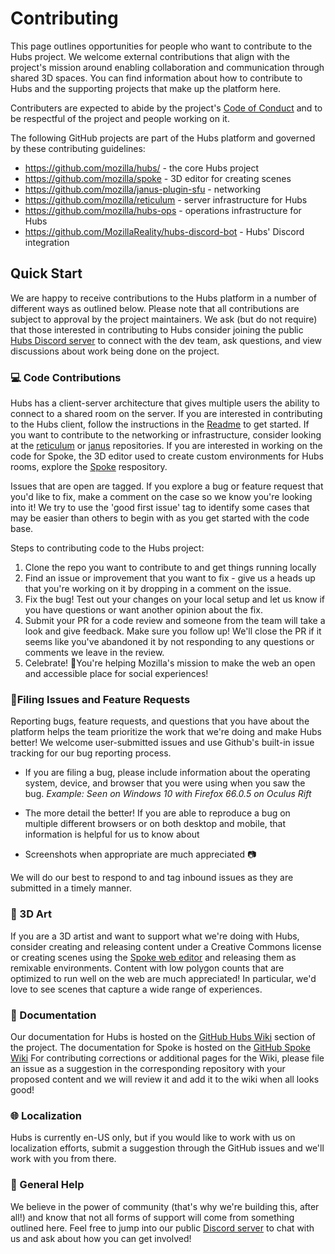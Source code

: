 # Contributing

This page outlines opportunities for people who want to contribute to the Hubs project. We welcome external contributions that align with the project's mission around enabling collaboration and communication through shared 3D spaces. You can find information about how to contribute to Hubs and the supporting projects that make up the platform here. 

Contributers are expected to abide by the project's [Code of Conduct](CODE_OF_CONDUCT.md) and to be respectful of the project and people working on it. 

The following GitHub projects are part of the Hubs platform and governed by these contributing guidelines: 

* https://github.com/mozilla/hubs/ - the core Hubs project
* https://github.com/mozilla/spoke - 3D editor for creating scenes
* https://github.com/mozilla/janus-plugin-sfu - networking
* https://github.com/mozilla/reticulum - server infrastructure for Hubs
* https://github.com/mozilla/hubs-ops - operations infrastructure for Hubs
* https://github.com/MozillaReality/hubs-discord-bot - Hubs' Discord integration


## Quick Start

We are happy to receive contributions to the Hubs platform in a number of different ways as outlined below. Please note that all contributions are subject to approval by the project maintainers. We ask (but do not require) that those interested in contributing to Hubs consider joining the public [Hubs Discord server](https://discord.gg/wHmY4nd) to connect with the dev team, ask questions, and view discussions about work being done on the project. 

### 💻 Code Contributions
Hubs has a client-server architecture that gives multiple users the ability to connect to a shared room on the server. If you are interested in contributing to the Hubs client, follow the instructions in the [Readme](README.md) to get started. If you want to contribute to the networking or infrastructure, consider looking at the [reticulum](https://github.com/mozilla/reticulum) or [janus](https://github.com/mozilla/janus-plugin-sfu) repositories. If you are interested in working on the code for Spoke, the 3D editor used to create custom environments for Hubs rooms, explore the [Spoke](https://github.com/mozilla/spoke) respository. 

Issues that are open are tagged. If you explore a bug or feature request that you'd like to fix, make a comment on the case so we know you're looking into it! We try to use the 'good first issue' tag to identify some cases that may be easier than others to begin with as you get started with the code base. 

Steps to contributing code to the Hubs project:

1. Clone the repo you want to contribute to and get things running locally
2. Find an issue or improvement that you want to fix - give us a heads up that you're working on it by dropping in a comment on the issue.
3. Fix the bug! Test out your changes on your local setup and let us know if you have questions or want another opinion about the fix. 
4. Submit your PR for a code review and someone from the team will take a look and give feedback. Make sure you follow up! We'll close the PR if it seems like you've abandoned it by not responding to any questions or comments we leave in the review. 
5. Celebrate! 🎉You're helping Mozilla's mission to make the web an open and accessible place for social experiences! 


### 🐛Filing Issues and Feature Requests
Reporting bugs, feature requests, and questions that you have about the platform helps the team prioritize the work that we're doing and make Hubs better! We welcome user-submitted issues and use Github's built-in issue tracking for our bug reporting process. 

* If you are filing a bug, please include information about the operating system, device, and browser that you were using when you saw the bug. _Example: Seen on Windows 10 with Firefox 66.0.5 on Oculus Rift_

* The more detail the better! If you are able to reproduce a bug on multiple different browsers or on both desktop and mobile, that information is helpful for us to know about

* Screenshots when appropriate are much appreciated 📷

We will do our best to respond to and tag inbound issues as they are submitted in a timely manner. 

### 🎨 3D Art
If you are a 3D artist and want to support what we're doing with Hubs, consider creating and releasing content under a Creative Commons license or creating scenes using the [Spoke web editor](https://hubs.mozilla.com/spoke) and releasing them as remixable environments. Content with low polygon counts that are optimized to run well on the web are much appreciated! In particular, we'd love to see scenes that capture a wide range of experiences. 

### 📜 Documentation 
Our documentation for Hubs is hosted on the [GitHub Hubs Wiki](https://github.com/mozilla/hubs/wiki) section of the project. The documentation for Spoke is hosted on the [GitHub Spoke Wiki](https://github.com/mozilla/spoke/wiki) For contributing corrections or additional pages for the Wiki, please file an issue as a suggestion in the corresponding repository with your proposed content and we will review it and add it to the wiki when all looks good! 

### 🌐 Localization 
Hubs is currently en-US only, but if you would like to work with us on localization efforts, submit a suggestion through the GitHub issues and we'll work with you from there. 

### 🦆 General Help
We believe in the power of community (that's why we're building this, after all!) and know that not all forms of support will come from something outlined here. Feel free to jump into our public [Discord server](https://discord.gg/wHmY4nd) to chat with us and ask about how you can get involved!

